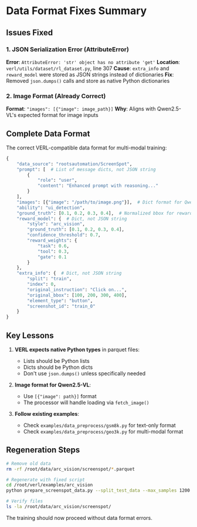 # Data Format Fixes Summary

## Issues Fixed

### 1. JSON Serialization Error (AttributeError)
**Error**: `AttributeError: 'str' object has no attribute 'get'`
**Location**: `verl/utils/dataset/rl_dataset.py`, line 307
**Cause**: `extra_info` and `reward_model` were stored as JSON strings instead of dictionaries
**Fix**: Removed `json.dumps()` calls and store as native Python dictionaries

### 2. Image Format (Already Correct)
**Format**: `"images": [{"image": image_path}]`
**Why**: Aligns with Qwen2.5-VL's expected format for image inputs

## Complete Data Format

The correct VERL-compatible data format for multi-modal training:

```python
{
    "data_source": "rootsautomation/ScreenSpot",
    "prompt": [  # List of message dicts, not JSON string
        {
            "role": "user",
            "content": "Enhanced prompt with reasoning..."
        }
    ],
    "images": [{"image": "/path/to/image.png"}],  # Dict format for Qwen2.5-VL
    "ability": "ui_detection",
    "ground_truth": [0.1, 0.2, 0.3, 0.4],  # Normalized bbox for reward
    "reward_model": {  # Dict, not JSON string
        "style": "arc_vision",
        "ground_truth": [0.1, 0.2, 0.3, 0.4],
        "confidence_threshold": 0.7,
        "reward_weights": {
            "task": 0.6,
            "tool": 0.3,
            "gate": 0.1
        }
    },
    "extra_info": {  # Dict, not JSON string
        "split": "train",
        "index": 0,
        "original_instruction": "Click on...",
        "original_bbox": [100, 200, 300, 400],
        "element_type": "button",
        "screenshot_id": "train_0"
    }
}
```

## Key Lessons

1. **VERL expects native Python types** in parquet files:
   - Lists should be Python lists
   - Dicts should be Python dicts
   - Don't use `json.dumps()` unless specifically needed

2. **Image format for Qwen2.5-VL**:
   - Use `[{"image": path}]` format
   - The processor will handle loading via `fetch_image()`

3. **Follow existing examples**:
   - Check `examples/data_preprocess/gsm8k.py` for text-only format
   - Check `examples/data_preprocess/geo3k.py` for multi-modal format

## Regeneration Steps

```bash
# Remove old data
rm -rf /root/data/arc_vision/screenspot/*.parquet

# Regenerate with fixed script
cd /root/verl/examples/arc_vision
python prepare_screenspot_data.py --split_test_data --max_samples 1200

# Verify files
ls -la /root/data/arc_vision/screenspot/
```

The training should now proceed without data format errors.